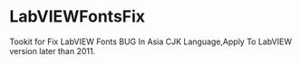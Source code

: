 # LabVIEWFontsFix
Tookit for Fix LabVIEW Fonts BUG In Asia CJK Language,Apply To LabVIEW version later than 2011.

